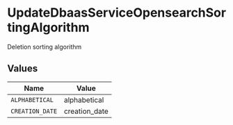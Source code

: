 # UpdateDbaasServiceOpensearchSortingAlgorithm

Deletion sorting algorithm


## Values

| Name            | Value           |
| --------------- | --------------- |
| `ALPHABETICAL`  | alphabetical    |
| `CREATION_DATE` | creation_date   |